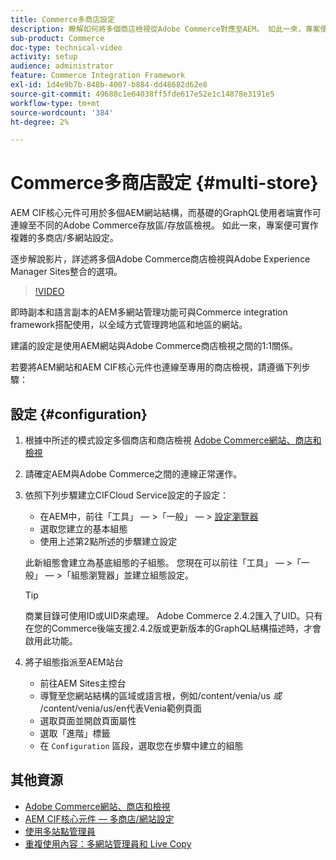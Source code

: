 ```yaml
---
title: Commerce多商店設定
description: 瞭解如何將多個商店檢視從Adobe Commerce對應至AEM。 如此一來，專案便可支援多租使用者和多語言使用案例。
sub-product: Commerce
doc-type: technical-video
activity: setup
audience: administrator
feature: Commerce Integration Framework
exl-id: 1d4e9b7b-848b-4007-b884-dd48682d62e8
source-git-commit: 49688c1e64038ff5fde617e52e1c14878e3191e5
workflow-type: tm+mt
source-wordcount: '384'
ht-degree: 2%

---
```


# Commerce多商店設定 {#multi-store}

AEM CIF核心元件可用於多個AEM網站結構，而基礎的GraphQL使用者端實作可連線至不同的Adobe Commerce存放區/存放區檢視。 如此一來，專案便可實作複雜的多商店/多網站設定。

逐步解說影片，詳述將多個Adobe Commerce商店檢視與Adobe Experience Manager Sites整合的選項。

>[!VIDEO](https://video.tv.adobe.com/v/28952/?quality=12)

即時副本和語言副本的AEM多網站管理功能可與Commerce integration framework搭配使用，以全域方式管理跨地區和地區的網站。

建議的設定是使用AEM網站與Adobe Commerce商店檢視之間的1:1關係。

若要將AEM網站和AEM CIF核心元件也連線至專用的商店檢視，請遵循下列步驟：

## 設定 {#configuration}

1. 根據中所述的模式設定多個商店和商店檢視 [Adobe Commerce網站、商店和檢視](https://experienceleague.adobe.com/docs/commerce-admin/start/setup/websites-stores-views.html)

2. 請確定AEM與Adobe Commerce之間的連線正常運作。

3. 依照下列步驟建立CIFCloud Service設定的子設定：

   * 在AEM中，前往「工具」 — >「一般」 — > [設定瀏覽器](/help/sites-administering/configurations.md#using-configuration-browser)
   * 選取您建立的基本組態
   * 使用上述第2點所述的步驟建立設定

   此新組態會建立為基底組態的子組態。 您現在可以前往「工具」 — >「一般」 — >「組態瀏覽器」並建立組態設定。

   >[!TIP]
   >
   >商業目錄可使用ID或UID來處理。 Adobe Commerce 2.4.2匯入了UID。只有在您的Commerce後端支援2.4.2版或更新版本的GraphQL結構描述時，才會啟用此功能。

4. 將子組態指派至AEM站台

   * 前往AEM Sites主控台
   * 導覽至您網站結構的區域或語言根，例如/content/venia/us _或_ /content/venia/us/en代表Venia範例頁面
   * 選取頁面並開啟頁面屬性
   * 選取「進階」標籤
   * 在 `Configuration` 區段，選取您在步驟中建立的組態

## 其他資源

* [Adobe Commerce網站、商店和檢視](https://experienceleague.adobe.com/docs/commerce-admin/start/setup/websites-stores-views.html)
* [AEM CIF核心元件 — 多商店/網站設定](https://github.com/adobe/aem-core-cif-components#multi-store--site-configuration)
* [使用多站點管理員](https://experienceleague.adobe.com/docs/experience-manager-learn/sites/translation/multi-site-manager-feature-video-use.html)
* [重複使用內容：多網站管理員和 Live Copy](/help/sites-administering/msm.md)
